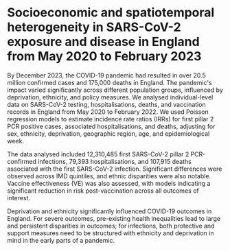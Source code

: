 # Socioeconomic and spatiotemporal heterogeneity in SARS-CoV-2 exposure and disease in England from May 2020 to February 2023

By December 2023, the COVID-19 pandemic had resulted in over 20.5 million confirmed cases and 175,000 deaths in England. The pandemic's impact varied significantly across different population groups, influenced by deprivation, ethnicity, and policy measures. We analysed individual-level data on SARS-CoV-2 testing, hospitalisations, deaths, and vaccination records in England from May 2020 to February 2022. We used Poisson regression models to estimate incidence rate ratios (IRRs) for first pillar 2 PCR positive cases, associated hospitalisations, and deaths, adjusting for sex, ethnicity, deprivation, geographic region, age, and epidemiological week. 

The data analysed included 12,310,485 first SARS-CoV-2 pillar 2 PCR-confirmed infections, 79,393 hospitalisations, and 107,915 deaths associated with the first SARS-CoV-2 infection. Significant differences were observed across IMD quintiles, and ethnic disparities were also notable. Vaccine effectiveness (VE) was also assessed, with models indicating a significant reduction in risk post-vaccination across all outcomes of interest.

Deprivation and ethnicity significantly influenced COVID-19 outcomes in England. For severe outcomes, pre-existing health inequalities lead to large and persistent disparities in outcomes; for infections, both protective and support measures need to be structured with ethnicity and deprivation in mind in the early parts of a pandemic. 
